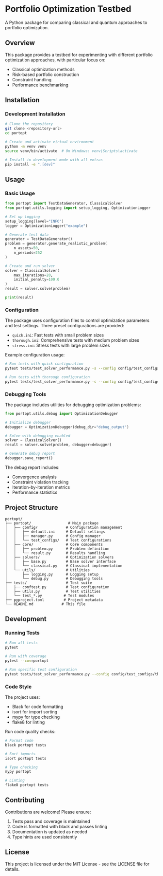# Portfolio Optimization Testbed

A Python package for comparing classical and quantum approaches to portfolio optimization.

## Overview
This package provides a testbed for experimenting with different portfolio optimization approaches, with particular focus on:
- Classical optimization methods
- Risk-based portfolio construction
- Constraint handling
- Performance benchmarking

## Installation

### Development Installation
```bash
# Clone the repository
git clone <repository-url>
cd portopt

# Create and activate virtual environment
python -m venv venv
source venv/bin/activate  # On Windows: venv\Scripts\activate

# Install in development mode with all extras
pip install -e ".[dev]"
```

## Usage

### Basic Usage
```python
from portopt import TestDataGenerator, ClassicalSolver
from portopt.utils.logging import setup_logging, OptimizationLogger

# Set up logging
setup_logging(level="INFO")
logger = OptimizationLogger("example")

# Generate test data
generator = TestDataGenerator()
problem = generator.generate_realistic_problem(
    n_assets=50,
    n_periods=252
)

# Create and run solver
solver = ClassicalSolver(
    max_iterations=20,
    initial_penalty=100.0
)
result = solver.solve(problem)

print(result)
```

### Configuration
The package uses configuration files to control optimization parameters and test settings. Three preset configurations are provided:

- `quick.ini`: Fast tests with small problem sizes
- `thorough.ini`: Comprehensive tests with medium problem sizes
- `stress.ini`: Stress tests with large problem sizes

Example configuration usage:
```bash
# Run tests with quick configuration
pytest tests/test_solver_performance.py -s --config config/test_configs/quick.ini

# Run tests with thorough configuration
pytest tests/test_solver_performance.py -s --config config/test_configs/thorough.ini
```

### Debugging Tools
The package includes utilities for debugging optimization problems:

```python
from portopt.utils.debug import OptimizationDebugger

# Initialize debugger
debugger = OptimizationDebugger(debug_dir="debug_output")

# Solve with debugging enabled
solver = ClassicalSolver()
result = solver.solve(problem, debugger=debugger)

# Generate debug report
debugger.save_report()
```

The debug report includes:
- Convergence analysis
- Constraint violation tracking
- Iteration-by-iteration metrics
- Performance statistics

## Project Structure

```
portopt/
├── portopt/                 # Main package
│   ├── config/             # Configuration management
│   │   ├── default.ini     # Default settings
│   │   ├── manager.py      # Config manager
│   │   └── test_configs/   # Test configurations
│   ├── core/               # Core components
│   │   ├── problem.py      # Problem definition
│   │   └── result.py       # Results handling
│   ├── solvers/            # Optimization solvers
│   │   ├── base.py         # Base solver interface
│   │   └── classical.py    # Classical implementation
│   └── utils/              # Utilities
│       ├── logging.py      # Logging setup
│       └── debug.py        # Debugging tools
├── tests/                  # Test suite
│   ├── conftest.py         # Test configuration
│   ├── utils.py            # Test utilities
│   └── test_*.py          # Test modules
├── pyproject.toml         # Project metadata
└── README.md             # This file
```

## Development

### Running Tests
```bash
# Run all tests
pytest

# Run with coverage
pytest --cov=portopt

# Run specific test configuration
pytest tests/test_solver_performance.py --config config/test_configs/thorough.ini
```

### Code Style
The project uses:
- Black for code formatting
- isort for import sorting
- mypy for type checking
- flake8 for linting

Run code quality checks:
```bash
# Format code
black portopt tests

# Sort imports
isort portopt tests

# Type checking
mypy portopt

# Linting
flake8 portopt tests
```

## Contributing
Contributions are welcome! Please ensure:
1. Tests pass and coverage is maintained
2. Code is formatted with black and passes linting
3. Documentation is updated as needed
4. Type hints are used consistently

## License
This project is licensed under the MIT License - see the LICENSE file for details.

